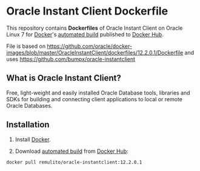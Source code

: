 # Oracle Instant Client Dockerfile
This repository contains **Dockerfiles** of Oracle Instant Client on Oracle Linux 7 for [Docker](https://www.docker.com/)'s [automated build](https://hub.docker.com/r/remulito/oracle-instantclient/) published to [Docker Hub](https://hub.docker.com/).

File is based on https://github.com/oracle/docker-images/blob/master/OracleInstantClient/dockerfiles/12.2.0.1/Dockerfile and uses https://github.com/bumpx/oracle-instantclient

## What is Oracle Instant Client?

Free, light-weight and easily installed Oracle Database tools, libraries and SDKs for building and connecting client applications to local or remote Oracle Databases.

## Installation

1. Install [Docker](https://www.docker.com/).

2. Download [automated build](https://hub.docker.com/r/remulito/oracle-instantclient/) from [Docker Hub](https://hub.docker.com/): 

```bash
docker pull remulito/oracle-instantclient:12.2.0.1
```